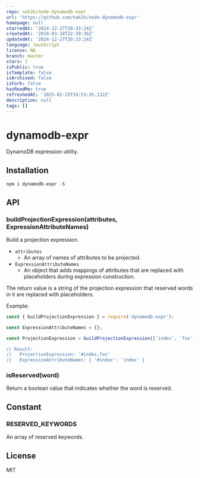 ```yaml
---
repo: nak2k/node-dynamodb-expr
url: 'https://github.com/nak2k/node-dynamodb-expr'
homepage: null
starredAt: '2024-12-27T20:33:24Z'
createdAt: '2018-03-28T22:39:36Z'
updatedAt: '2024-12-27T20:33:24Z'
language: JavaScript
license: NA
branch: master
stars: 1
isPublic: true
isTemplate: false
isArchived: false
isFork: false
hasReadMe: true
refreshedAt: '2025-02-25T19:53:35.132Z'
description: null
tags: []
---
```


# dynamodb-expr

DynamoDB expression utility.

## Installation

```
npm i dynamodb-expr -S
```

## API

### buildProjectionExpression(attributes, ExpressionAttributeNames)

Build a projection expression.

- `attributes`
    - An array of names of attributes to be projected.
- `ExpressionAttributeNames`
    - An object that adds mappings of attributes that are replaced with placeholders during expression construction.

The return value is a string of the projection expression that reserved words in it are replaced with placeholders.

Example:

``` javascript
const { buildProjectionExpression } = require('dynamodb-expr');

const ExpressionAttributeNames = {};

const ProjectionExpression = buildProjectionExpression(['index', `foo'], ExpressionAttributeNames);

// Result:
//   ProjectionExpression: '#index,foo'
//   ExpressionAttributeNames: { '#index': 'index' }
```

### isReserved(word)

Return a boolean value that indicates whether the word is reserved.

## Constant

### RESERVED_KEYWORDS

An array of reserved keywords.

## License

MIT
